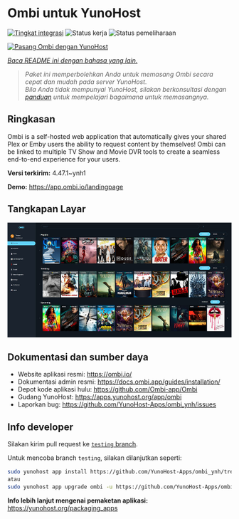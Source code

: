 <!--
N.B.: README ini dibuat secara otomatis oleh <https://github.com/YunoHost/apps/tree/master/tools/readme_generator>
Ini TIDAK boleh diedit dengan tangan.
-->

# Ombi untuk YunoHost

[![Tingkat integrasi](https://apps.yunohost.org/badge/integration/ombi)](https://ci-apps.yunohost.org/ci/apps/ombi/)
![Status kerja](https://apps.yunohost.org/badge/state/ombi)
![Status pemeliharaan](https://apps.yunohost.org/badge/maintained/ombi)

[![Pasang Ombi dengan YunoHost](https://install-app.yunohost.org/install-with-yunohost.svg)](https://install-app.yunohost.org/?app=ombi)

*[Baca README ini dengan bahasa yang lain.](./ALL_README.md)*

> *Paket ini memperbolehkan Anda untuk memasang Ombi secara cepat dan mudah pada server YunoHost.*  
> *Bila Anda tidak mempunyai YunoHost, silakan berkonsultasi dengan [panduan](https://yunohost.org/install) untuk mempelajari bagaimana untuk memasangnya.*

## Ringkasan

Ombi is a self-hosted web application that automatically gives your shared Plex or Emby users the ability to request content by themselves! Ombi can be linked to multiple TV Show and Movie DVR tools to create a seamless end-to-end experience for your users.


**Versi terkirim:** 4.47.1~ynh1

**Demo:** <https://app.ombi.io/landingpage>

## Tangkapan Layar

![Tangkapan Layar pada Ombi](./doc/screenshots/screenshot.jpg)

## Dokumentasi dan sumber daya

- Website aplikasi resmi: <https://ombi.io/>
- Dokumentasi admin resmi: <https://docs.ombi.app/guides/installation/>
- Depot kode aplikasi hulu: <https://github.com/Ombi-app/Ombi>
- Gudang YunoHost: <https://apps.yunohost.org/app/ombi>
- Laporkan bug: <https://github.com/YunoHost-Apps/ombi_ynh/issues>

## Info developer

Silakan kirim pull request ke [`testing` branch](https://github.com/YunoHost-Apps/ombi_ynh/tree/testing).

Untuk mencoba branch `testing`, silakan dilanjutkan seperti:

```bash
sudo yunohost app install https://github.com/YunoHost-Apps/ombi_ynh/tree/testing --debug
atau
sudo yunohost app upgrade ombi -u https://github.com/YunoHost-Apps/ombi_ynh/tree/testing --debug
```

**Info lebih lanjut mengenai pemaketan aplikasi:** <https://yunohost.org/packaging_apps>
